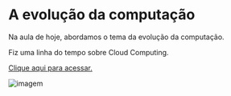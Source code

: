 # A evolução da computação

Na aula de hoje, abordamos o tema da evolução da computação.

Fiz uma linha do tempo sobre Cloud Computing.

[Clique aqui para acessar.](https://miro.com/welcomeonboard/bDRzbzZ0RURkdVA4a25SUXZwMC9sU0tTZEtqKzVpbFRrZmd0enMwcE15RkNVNXNBMkpNU201WmpUMWlFTkNUaGxYSDFjUjZMcU5xMTNlMXN0empQckxFNGtrUTNJaDEwNkwyK04zcllnTXBUdGJTUUxvb3ByTUZLbUhaancxUVhBd044SHFHaVlWYWk0d3NxeHNmeG9BPT0hdjE=?share_link_id=368301407751)


![imagem](https://images.ctfassets.net/w6r2i5d8q73s/4zPT7YclGcvSsOvIKXOmby/d2b2fdd635b16ff8a6971375f359fb13/about-miro_01_leading-visual-collaboration-platform_product-image_EN_1120x660.png)
